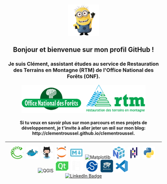 <div id="header" align="center">
  <img src="./icons/hello.png" width="100"/>
</div>

<div id="header" align="center">
  <h2>
  Bonjour et bienvenue sur mon profil GitHub ! 
  </h2>
  <h3>
  Je suis Clément, assistant études au service de Restauration des Terrains en Montagne (RTM) de l'Office National des Forêts (ONF).
  </h3>
  <div id="header" align="center">
  <img src="onf_rtm.png" width="400"/>
  <h4>
  Si tu veux en savoir plus sur mon parcours et mes projets de développement, je t'invite à aller jeter un œil  sur mon blog: http://clementroussel.github.io/clementroussel.
  </h4>
</div>

---

<div align="center">
  <img src="icons/conda.png" title="Conda" alt="*Conda*" width="40" height="40"/>&nbsp;
  <img src="https://github.com/devicons/devicon/blob/master/icons/docker/docker-original.svg" title="Docker" alt="Docker" width="40" height="40"/>&nbsp;
  <img src="icons/github.png" title="GitHub" alt="GitHub" width="40" height="40"/>&nbsp;
  <img src="https://github.com/devicons/devicon/blob/master/icons/jupyter/jupyter-original.svg" title="Jupyter" alt="Jupyter" width="40" height="40"/>&nbsp;
  <img src="icons/markdown.png" title="Markdown" alt="Markdown" width="40" height="40"/>&nbsp;
  <img src="https://github.com/matplotlib/matplotlib/blob/main/doc/_static/matplotlib-icon.svg" title="Matplotlib" alt="Matplotlib" width="40" height="40"/>&nbsp;
  <img src="https://github.com/devicons/devicon/blob/master/icons/numpy/numpy-original.svg" title="NumPy" alt="NumPy" width="40" height="40"/>&nbsp;
  <img src="https://github.com/devicons/devicon/blob/master/icons/pandas/pandas-original.svg" title="Pandas" alt="Pandas" width="40" height="40"/>&nbsp;
  <img src="https://github.com/devicons/devicon/blob/master/icons/python/python-original.svg" title="Python" alt="Python" width="40" height="40"/>&nbsp;
  <img src="https://github.com/qgis/QGIS/blob/master/images/icons/qgis-icon-512x512.png" title="QGIS" alt="QGIS" width="40" height="40"/>&nbsp;
  <img src="https://github.com/devicons/devicon/blob/master/icons/qt/qt-original.svg" title="Qt" alt="Qt" width="40" height="40"/>&nbsp;
  <img src="icons/readthedocs.png" title="Read the docs" alt="Read the docs" width="40" height="40"/>&nbsp;
  <img src="https://github.com/scipy/scipy/blob/main/doc/source/_static/logo.svg" title="SciPy" alt="SciPy" width="40" height="40"/>&nbsp;
  <img src="icons/sphinx.png" title="Sphinx" alt="Sphinx" width="40" height="40"/>&nbsp;
  <img src="https://github.com/devicons/devicon/blob/master/icons/vscode/vscode-original.svg" title="VS Code" alt="VS Code" width="40" height="40"/>&nbsp;
</div>

<div id="badges">
  <a href="www.linkedin.com/in/clement-roussel">
    <img src="https://img.shields.io/badge/LinkedIn-blue?style=for-the-badge&logo=linkedin&logoColor=white" alt="LinkedIn Badge"/>
  </a>
</div>
